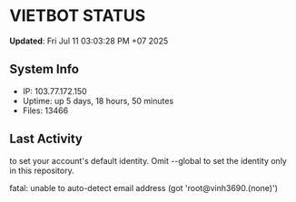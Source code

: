 # VIETBOT STATUS
**Updated**: Fri Jul 11 03:03:28 PM +07 2025

## System Info
- IP: 103.77.172.150
- Uptime: up 5 days, 18 hours, 50 minutes
- Files: 13466

## Last Activity

to set your account's default identity.
Omit --global to set the identity only in this repository.

fatal: unable to auto-detect email address (got 'root@vinh3690.(none)')

